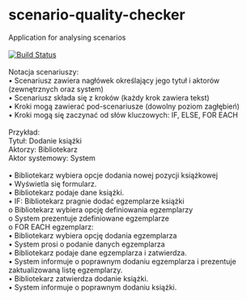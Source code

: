 # scenario-quality-checker
Application for analysing scenarios<br /><br />
[![Build Status](https://travis-ci.org/mjrjk/scenario-quality-checker.svg?branch=master)](https://travis-ci.org/mjrjk/scenario-quality-checker)
<br /><br />
Notacja scenariuszy:<br />
• Scenariusz zawiera nagłówek określający jego tytuł i aktorów (zewnętrznych oraz system)<br />
• Scenariusz składa się z kroków (każdy krok zawiera tekst)<br />
• Kroki mogą zawierać pod-scenariusze (dowolny poziom zagłębień)<br />
• Kroki mogą się zaczynać od słów kluczowych: IF, ELSE, FOR EACH<br />
<br />
Przykład:<br />
Tytuł: Dodanie książki<br />
Aktorzy:  Bibliotekarz<br />
Aktor systemowy: System<br />
<br />
• Bibliotekarz wybiera opcje dodania nowej pozycji książkowej<br />
• Wyświetla się formularz.<br />
• Bibliotekarz podaje dane książki.<br />
• IF: Bibliotekarz pragnie dodać egzemplarze książki<br />
    o Bibliotekarz wybiera opcję definiowania egzemplarzy<br />
    o System prezentuje zdefiniowane egzemplarze<br />
    o FOR EACH egzemplarz:<br />
        • Bibliotekarz wybiera opcję dodania egzemplarza<br />
        • System prosi o podanie danych egzemplarza<br />
        • Bibliotekarz podaje dane egzemplarza i zatwierdza.<br />
        • System informuje o poprawnym dodaniu egzemplarza i prezentuje zaktualizowaną listę egzemplarzy.<br />
• Bibliotekarz zatwierdza dodanie książki.<br />
• System informuje o poprawnym dodaniu książki.
